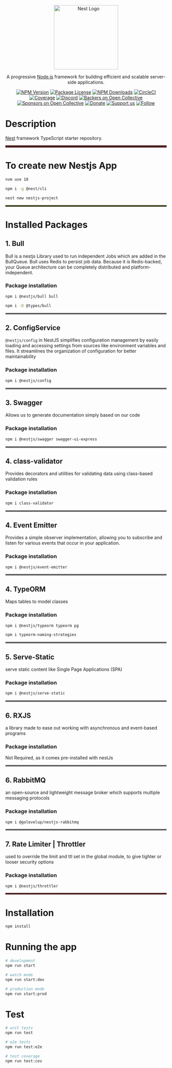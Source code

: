<p align="center">
  <a href="http://nestjs.com/" target="blank"><img src="https://nestjs.com/img/logo-small.svg" width="200" alt="Nest Logo" /></a>
</p>

[circleci-image]: https://img.shields.io/circleci/build/github/nestjs/nest/master?token=abc123def456
[circleci-url]: https://circleci.com/gh/nestjs/nest

  <p align="center">A progressive <a href="http://nodejs.org" target="_blank">Node.js</a> framework for building efficient and scalable server-side applications.</p>
    <p align="center">
<a href="https://www.npmjs.com/~nestjscore" target="_blank"><img src="https://img.shields.io/npm/v/@nestjs/core.svg" alt="NPM Version" /></a>
<a href="https://www.npmjs.com/~nestjscore" target="_blank"><img src="https://img.shields.io/npm/l/@nestjs/core.svg" alt="Package License" /></a>
<a href="https://www.npmjs.com/~nestjscore" target="_blank"><img src="https://img.shields.io/npm/dm/@nestjs/common.svg" alt="NPM Downloads" /></a>
<a href="https://circleci.com/gh/nestjs/nest" target="_blank"><img src="https://img.shields.io/circleci/build/github/nestjs/nest/master" alt="CircleCI" /></a>
<a href="https://coveralls.io/github/nestjs/nest?branch=master" target="_blank"><img src="https://coveralls.io/repos/github/nestjs/nest/badge.svg?branch=master#9" alt="Coverage" /></a>
<a href="https://discord.gg/G7Qnnhy" target="_blank"><img src="https://img.shields.io/badge/discord-online-brightgreen.svg" alt="Discord"/></a>
<a href="https://opencollective.com/nest#backer" target="_blank"><img src="https://opencollective.com/nest/backers/badge.svg" alt="Backers on Open Collective" /></a>
<a href="https://opencollective.com/nest#sponsor" target="_blank"><img src="https://opencollective.com/nest/sponsors/badge.svg" alt="Sponsors on Open Collective" /></a>
  <a href="https://paypal.me/kamilmysliwiec" target="_blank"><img alt="Donate" src="https://img.shields.io/badge/Donate-PayPal-ff3f59.svg"/></a>
    <a href="https://opencollective.com/nest#sponsor"  target="_blank"><img src="https://img.shields.io/badge/Support%20us-Open%20Collective-41B883.svg" alt="Support us"></a>
  <a href="https://twitter.com/nestframework" target="_blank"><img alt="Follow" src="https://img.shields.io/twitter/follow/nestframework.svg?style=social&label=Follow"></a>
</p>
  <!--[![Backers on Open Collective](https://opencollective.com/nest/backers/badge.svg)](https://opencollective.com/nest#backer)
  [![Sponsors on Open Collective](https://opencollective.com/nest/sponsors/badge.svg)](https://opencollective.com/nest#sponsor)-->

# Description

[Nest](https://github.com/nestjs/nest) framework TypeScript starter repository.

<hr style="border:3px solid rgb(90,40,40)">

# To create new Nestjs App
```bash
nvm use 18

npm i -g @nest/cli

nest new nestjs-project
```
<hr style="border:2px solid rgb(80,80,40)">

# Installed Packages

## 1. Bull
Bull is a nestjs Library used to run independent Jobs which are added in the BullQueue. Bull uses Redis to persist job data. Because it is Redis-backed, your Queue architecture can be completely distributed and platform-independent.

### Package installation
```bash
npm i @nestjs/bull bull

npm i -D @types/bull
```
<hr style="border:2px solid rgb(128,128,128)">

## 2. ConfigService
`@nestjs/config` in NestJS simplifies configuration management by easily loading and accessing settings from sources like environment variables and files. It streamlines the organization of configuration for better maintainability

### Package installation
```bash
npm i @nestjs/config
```
<hr style="border:2px solid rgb(128,128,128)">

## 3. Swagger
Allows us to generate documentation simply based on our code

### Package installation
```bash
npm i @nestjs/swagger swagger-ui-express
```
<hr style="border:2px solid rgb(128,128,128)">

## 4. class-validator
Provides decorators and utilities for validating data using class-based validation rules
### Package installation
```bash
npm i class-validator
```
<hr style="border:2px solid rgb(128,128,128)">

## 4. Event Emitter
Provides a simple observer implementation, allowing you to subscribe and listen for various events that occur in your application.
### Package installation
```bash
npm i @nestjs/event-emitter
```

<hr style="border:2px solid rgb(128,128,128)">

## 4. TypeORM
Maps tables to model classes
### Package installation
```bash
npm i @nestjs/typeorm typeorm pg

npm i typeorm-naming-strategies
```

<hr style="border:2px solid rgb(128,128,128)">

## 5. Serve-Static
serve static content like Single Page Applications (SPA)
### Package installation
```bash
npm i @nestjs/serve-static
```

<hr style="border:2px solid rgb(128,128,128)">

## 6. RXJS
a library made to ease out working with asynchronous and event-based programs
### Package installation
Not Required, as it comes pre-installed with nestJs

<hr style="border:2px solid rgb(128,128,128)">

## 6. RabbitMQ
an open-source and lightweight message broker which supports multiple messaging protocols
### Package installation
```bash
npm i @golevelup/nestjs-rabbitmq
```

<hr style="border:2px solid rgb(128,128,128)">

## 7. Rate Limiter | Throttler
used to override the limit and ttl set in the global module, to give tighter or looser security options
### Package installation
```bash
npm i @nestjs/throttler
```

<hr style="border:2px solid rgb(90,40,40)">

# Installation

```bash
npm install
```

# Running the app

```bash
# development
npm run start

# watch mode
npm run start:dev

# production mode
npm run start:prod
```

# Test

```bash
# unit tests
npm run test

# e2e tests
npm run test:e2e

# test coverage
npm run test:cov
```


